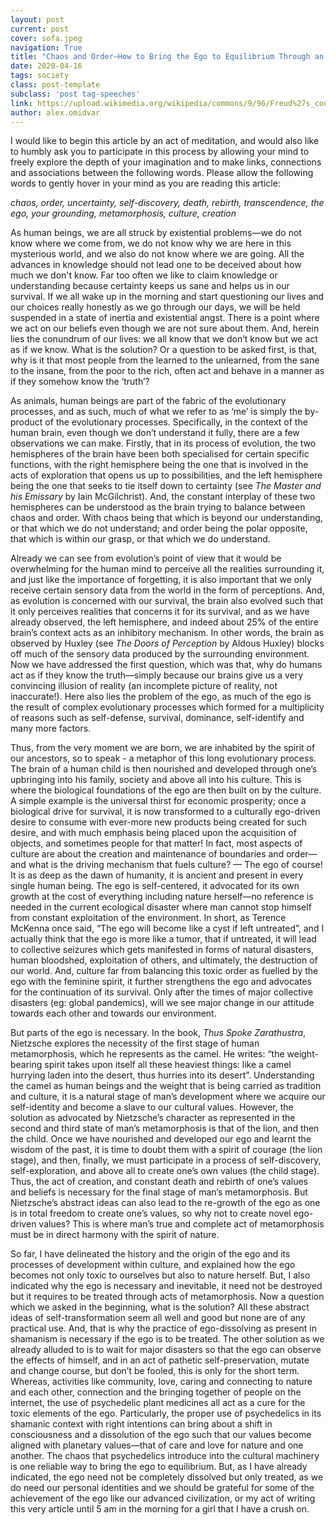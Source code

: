 ```yaml
---
layout: post
current: post
cover: sofa.jpeg
navigation: True
title: "Chaos and Order—How to Bring the Ego to Equilibrium Through an Act of Metamorphosis"
date: 2020-04-16
tags: society
class: post-template
subclass: 'post tag-speeches'
link: https://upload.wikimedia.org/wikipedia/commons/9/96/Freud%27s_couch%2C_London%2C_2004_%282%29.jpeg
author: alex.omidvar
---
```

I would like to begin this article by an act of meditation, and would also like to humbly ask you to participate in this process by allowing your mind to freely explore the depth of your imagination and to make links, connections and associations between the following words. Please allow the following words to gently hover in your mind as you are reading this article:

*chaos, order, uncertainty, self-discovery, death, rebirth, transcendence, the ego, your grounding, metamorphosis, culture, creation*

As human beings, we are all struck by existential problems—we do not know where we come from, we do not know why we are here in this mysterious world, and we also do not know where we are going. All the advances in knowledge should not lead one to be deceived about how much we don't know. Far too often we like to claim knowledge or understanding because certainty keeps us sane and helps us in our survival. If we all wake up in the morning and start questioning our lives and our choices really honestly as we go through our days, we will be held suspended in a state of inertia and existential angst. There is a point where we act on our beliefs even though we are not sure about them. And, herein lies the conundrum of our lives: we all know that we don’t know but we act as if we know. What is the solution? Or a question to be asked first, is that, why is it that most people from the learned to the unlearned, from the sane to the insane, from the poor to the rich, often act and behave in a manner as if they somehow know the ‘truth’?

As animals, human beings are part of the fabric of the evolutionary processes, and as such, much of what we refer to as ‘me’ is simply the by-product of the evolutionary processes. Specifically, in the context of the human brain, even though we don’t understand it fully, there are a few observations we can make. Firstly, that in its process of evolution, the two hemispheres of the brain have been both specialised for certain specific functions, with the right hemisphere being the one that is involved in the acts of exploration that opens us up to possibilities, and the left hemisphere being the one that seeks to tie itself down to certainty (see *The Master and his Emissary* by Iain McGilchrist). And, the constant interplay of these two hemispheres can be understood as the brain trying to balance between chaos and order. With chaos being that which is beyond our understanding, or that which we do not understand; and order being the polar opposite, that which is within our grasp, or that which we do understand.

Already we can see from evolution’s point of view that it would be overwhelming for the human mind to perceive all the realities surrounding it, and just like the importance of forgetting, it is also important that we only receive certain sensory data from the world in the form of perceptions. And, as evolution is concerned with our survival, the brain also evolved such that it only perceives realities that concerns it for its survival, and as we have already observed, the left hemisphere, and indeed about 25% of the entire brain’s context acts as an inhibitory mechanism. In other words, the brain as observed by Huxley (see *The Doors of Perception* by Aldous Huxley) blocks off much of the sensory data produced by the surrounding environment. Now we have addressed the first question, which was that, why do humans act as if they know the truth—simply because our brains give us a very convincing illusion of reality (an incomplete picture of reality, not inaccurate!). Here also lies the problem of the ego, as much of the ego is the result of complex evolutionary processes which formed for a multiplicity of reasons such as self-defense, survival, dominance, self-identify and many more factors.

Thus, from the very moment we are born, we are inhabited by the spirit of our ancestors, so to speak - a metaphor of this long evolutionary process. The brain of a human child is then nourished and developed through one’s upbringing into his family, society and above all into his culture. This is where the biological foundations of the ego are then built on by the culture. A simple example is the universal thirst for economic prosperity; once a biological drive for survival, it is now transformed to a culturally ego-driven desire to consume with ever-more new products being created for such desire, and with much emphasis being placed upon the acquisition of objects, and sometimes people for that matter! In fact, most aspects of culture are about the creation and maintenance of boundaries and order—and what is the driving mechanism that fuels culture? — The ego of course! It is as deep as the dawn of humanity, it is ancient and present in every single human being. The ego is self-centered, it advocated for its own growth at the cost of everything including nature herself—no reference is needed in the current ecological disaster where man cannot stop himself from constant exploitation of the environment. In short, as Terence McKenna once said, “The ego will become like a cyst if left untreated”, and I actually think that the ego is more like a tumor, that if untreated, it will lead to collective seizures which gets manifested in forms of natural disasters, human bloodshed, exploitation of others, and ultimately, the destruction of our world. And, culture far from balancing this toxic order as fuelled by the ego with the feminine spirit, it further strengthens the ego and advocates for the continuation of its survival. Only after the times of major collective disasters (eg: global pandemics), will we see major change in our attitude towards each other and towards our environment.

But parts of the ego is necessary. In the book, *Thus Spoke Zarathustra*, Nietzsche explores the necessity of the first stage of human metamorphosis, which he represents as the camel. He writes: “the weight-bearing spirit takes upon itself all these heaviest things: like a camel hurrying laden into the desert, thus hurries into its desert”. Understanding the camel as human beings and the weight that is being carried as tradition and culture, it is a natural stage of man’s development where we acquire our self-identity and become a slave to our cultural values. However, the solution as advocated by Nietzsche’s character as represented in the second and third state of man’s metamorphosis is that of the lion, and then the child. Once we have nourished and developed our ego and learnt the wisdom of the past, it is time to doubt them with a spirit of courage (the lion stage), and then, finally, we must participate in a process of self-discovery, self-exploration, and above all to create one’s own values (the child stage). Thus, the act of creation, and constant death and rebirth of one’s values and beliefs is necessary for the final stage of man’s metamorphosis. But Nietzsche’s abstract ideas can also lead to the re-growth of the ego as one is in total freedom to create one’s values, so why not to create novel ego-driven values? This is where man’s true and complete act of metamorphosis must be in direct harmony with the spirit of nature.

So far, I have delineated the history and the origin of the ego and its processes of development within culture, and explained how the ego becomes not only toxic to ourselves but also to nature herself. But, I also indicated why the ego is necessary and inevitable, it need not be destroyed but it requires to be treated through acts of metamorphosis. Now a question which we asked in the beginning, what is the solution? All these abstract ideas of self-transformation seem all well and good but none are of any practical use. And, that is why the practice of ego-dissolving as present in shamanism is necessary if the ego is to be treated. The other solution as we already alluded to is to wait for major disasters so that the ego can observe the effects of himself, and in an act of pathetic self-preservation, mutate and change course, but don’t be fooled, this is only for the short term. Whereas, activities like community, love, caring and connecting to nature and each other, connection and the bringing together of people on the internet, the use of psychedelic plant medicines all act as a cure for the toxic elements of the ego. Particularly, the proper use of psychedelics in its shamanic context with right intentions can bring about a shift in consciousness and a dissolution of the ego such that our values become aligned with planetary values—that of care and love for nature and one another. The chaos that psychedelics introduce into the cultural machinery is one reliable way to bring the ego to equilibrium. But, as I have already indicated, the ego need not be completely dissolved but only treated, as we do need our personal identities and we should be grateful for some of the achievement of the ego like our advanced civilization, or my act of writing this very article until 5 am in the morning for a girl that I have a crush on.
